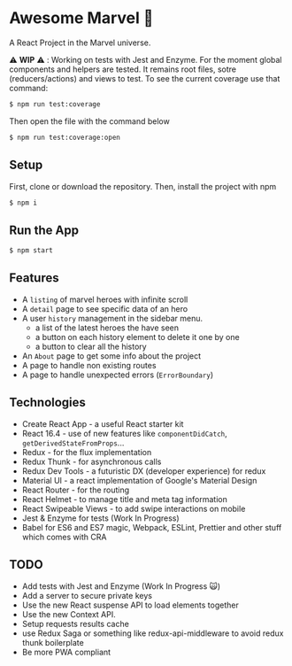 # Awesome Marvel 🙌

A React Project in the Marvel universe.

⚠️ **WIP** ⚠️ : Working on tests with Jest and Enzyme. For the moment global components and helpers are tested. It remains root files, sotre (reducers/actions) and views to test. To see the current coverage use that command:

```sh
$ npm run test:coverage
```

Then open the file with the command below

```sh
$ npm run test:coverage:open
```

## Setup

First, clone or download the repository.
Then, install the project with npm

```sh
$ npm i
```

## Run the App

```sh
$ npm start
```

## Features

- A `listing` of marvel heroes with infinite scroll
- A `detail` page to see specific data of an hero
- A user `history` management in the sidebar menu.
  - a list of the latest heroes the have seen
  - a button on each history element to delete it one by one
  - a button to clear all the history
- An `About` page to get some info about the project
- A page to handle non existing routes
- A page to handle unexpected errors (`ErrorBoundary`)

## Technologies

- Create React App - a useful React starter kit
- React 16.4 - use of new features like `componentDidCatch`, `getDerivedStateFromProps`...
- Redux - for the flux implementation
- Redux Thunk - for asynchronous calls
- Redux Dev Tools - a futuristic DX (developer experience) for redux
- Material UI - a react implementation of Google's Material Design
- React Router - for the routing
- React Helmet - to manage title and meta tag information
- React Swipeable Views - to add swipe interactions on mobile
- Jest & Enzyme for tests (Work In Progress)
- Babel for ES6 and ES7 magic, Webpack, ESLint, Prettier and other stuff which comes with CRA

## TODO

- Add tests with Jest and Enzyme (Work In Progress 🙀)
- Add a server to secure private keys
- Use the new React suspense API to load elements together
- Use the new Context API.
- Setup requests results cache
- use Redux Saga or something like redux-api-middleware to avoid redux thunk boilerplate
- Be more PWA compliant
